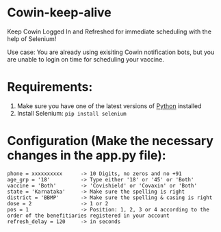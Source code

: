# Cowin-keep-alive
Keep Cowin Logged In and Refreshed for immediate scheduling with the help of Selenium! 

Use case: You are already using exisiting Cowin notification bots, but you are unable to login on time for scheduling your vaccine. 

# Requirements:

1. Make sure you have one of the latest versions of [Python](https://www.python.org/downloads/) installed
2. Install Selenium: `pip install selenium`


# Configuration (Make the necessary changes in the app.py file):

```
phone = xxxxxxxxxx      -> 10 Digits, no zeros and no +91
age_grp = '18'          -> Type either '18' or '45' or 'Both'
vaccine = 'Both'        -> 'Covishield' or 'Covaxin' or 'Both'
state = 'Karnataka'     -> Make sure the spelling is right
district = 'BBMP'       -> Make sure the spelling & casing is right
dose = 2                -> 1 or 2
pos = 1                 -> Position: 1, 2, 3 or 4 according to the order of the benefitiaries registered in your account 
refresh_delay = 120     -> in seconds
```

